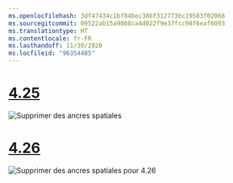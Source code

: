 ```yaml
---
ms.openlocfilehash: 3df47434c1bf84bec386f3127736c19583f02068
ms.sourcegitcommit: 09522ab15a9008ca4d022f9e37fcc98f6eaf6093
ms.translationtype: HT
ms.contentlocale: fr-FR
ms.lasthandoff: 11/30/2020
ms.locfileid: "96354485"
---
```

# <a name="425"></a>[4.25](#tab/425)

![Supprimer des ancres spatiales](../images/unreal-spatialanchors-remove.PNG)

# <a name="426"></a>[4.26](#tab/426)

![Supprimer des ancres spatiales pour 4.26](../images/local-spatial-anchors-img-04.png)